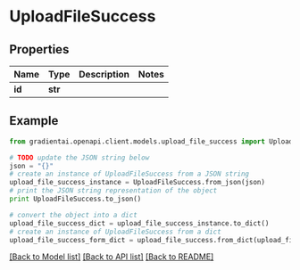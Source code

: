 # UploadFileSuccess


## Properties
Name | Type | Description | Notes
------------ | ------------- | ------------- | -------------
**id** | **str** |  | 

## Example

```python
from gradientai.openapi.client.models.upload_file_success import UploadFileSuccess

# TODO update the JSON string below
json = "{}"
# create an instance of UploadFileSuccess from a JSON string
upload_file_success_instance = UploadFileSuccess.from_json(json)
# print the JSON string representation of the object
print UploadFileSuccess.to_json()

# convert the object into a dict
upload_file_success_dict = upload_file_success_instance.to_dict()
# create an instance of UploadFileSuccess from a dict
upload_file_success_form_dict = upload_file_success.from_dict(upload_file_success_dict)
```
[[Back to Model list]](../README.md#documentation-for-models) [[Back to API list]](../README.md#documentation-for-api-endpoints) [[Back to README]](../README.md)


